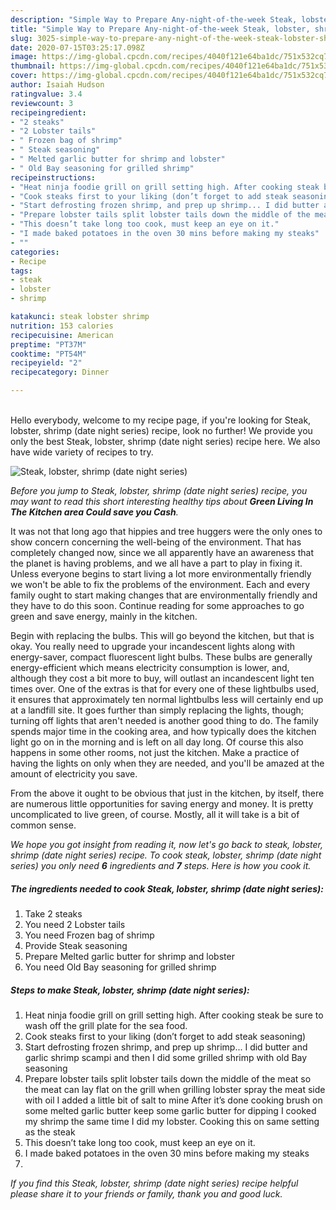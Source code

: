 ```yaml
---
description: "Simple Way to Prepare Any-night-of-the-week Steak, lobster, shrimp (date night series)"
title: "Simple Way to Prepare Any-night-of-the-week Steak, lobster, shrimp (date night series)"
slug: 3025-simple-way-to-prepare-any-night-of-the-week-steak-lobster-shrimp-date-night-series
date: 2020-07-15T03:25:17.098Z
image: https://img-global.cpcdn.com/recipes/4040f121e64ba1dc/751x532cq70/steak-lobster-shrimp-date-night-series-recipe-main-photo.jpg
thumbnail: https://img-global.cpcdn.com/recipes/4040f121e64ba1dc/751x532cq70/steak-lobster-shrimp-date-night-series-recipe-main-photo.jpg
cover: https://img-global.cpcdn.com/recipes/4040f121e64ba1dc/751x532cq70/steak-lobster-shrimp-date-night-series-recipe-main-photo.jpg
author: Isaiah Hudson
ratingvalue: 3.4
reviewcount: 3
recipeingredient:
- "2 steaks"
- "2 Lobster tails"
- " Frozen bag of shrimp"
- " Steak seasoning"
- " Melted garlic butter for shrimp and lobster"
- " Old Bay seasoning for grilled shrimp"
recipeinstructions:
- "Heat ninja foodie grill on grill setting high. After cooking steak be sure to wash off the grill plate for the sea food."
- "Cook steaks first to your liking (don’t forget to add steak seasoning)"
- "Start defrosting frozen shrimp, and prep up shrimp... I did butter and garlic shrimp scampi and then I did some grilled shrimp with old Bay seasoning"
- "Prepare lobster tails split lobster tails down the middle of the meat so the meat can lay flat on the grill when grilling lobster spray the meat side with oil I added a little bit of salt to mine After it’s done cooking brush on some melted garlic butter keep some garlic butter for dipping I cooked my shrimp the same time I did my lobster. Cooking this on same setting as the steak"
- "This doesn’t take long too cook, must keep an eye on it."
- "I made baked potatoes in the oven 30 mins before making my steaks"
- ""
categories:
- Recipe
tags:
- steak
- lobster
- shrimp

katakunci: steak lobster shrimp 
nutrition: 153 calories
recipecuisine: American
preptime: "PT37M"
cooktime: "PT54M"
recipeyield: "2"
recipecategory: Dinner

---
```

<br>
Hello everybody, welcome to my recipe page, if you're looking for Steak, lobster, shrimp (date night series) recipe, look no further! We provide you only the best Steak, lobster, shrimp (date night series) recipe here. We also have wide variety of recipes to try.
<br>


![Steak, lobster, shrimp (date night series)](https://img-global.cpcdn.com/recipes/4040f121e64ba1dc/751x532cq70/steak-lobster-shrimp-date-night-series-recipe-main-photo.jpg)

<i>Before you jump to Steak, lobster, shrimp (date night series) recipe, you may want to read this short interesting healthy tips about 
<strong>Green Living In The Kitchen area Could save you Cash</strong>.</i>
</br>

It was not that long ago that hippies and tree huggers were the only ones to show concern concerning the well-being of the environment. That has completely changed now, since we all apparently have an awareness that the planet is having problems, and we all have a part to play in fixing it. Unless everyone begins to start living a lot more environmentally friendly we won't be able to fix the problems of the environment. Each and every family ought to start making changes that are environmentally friendly and they have to do this soon. Continue reading for some approaches to go green and save energy, mainly in the kitchen.

Begin with replacing the bulbs. This will go beyond the kitchen, but that is okay. You really need to upgrade your incandescent lights along with energy-saver, compact fluorescent light bulbs. These bulbs are generally energy-efficient which means electricity consumption is lower, and, although they cost a bit more to buy, will outlast an incandescent light ten times over. One of the extras is that for every one of these lightbulbs used, it ensures that approximately ten normal lightbulbs less will certainly end up at a landfill site. It goes further than simply replacing the lights, though; turning off lights that aren't needed is another good thing to do. The family spends major time in the cooking area, and how typically does the kitchen light go on in the morning and is left on all day long. Of course this also happens in some other rooms, not just the kitchen. Make a practice of having the lights on only when they are needed, and you'll be amazed at the amount of electricity you save.

From the above it ought to be obvious that just in the kitchen, by itself, there are numerous little opportunities for saving energy and money. It is pretty uncomplicated to live green, of course. Mostly, all it will take is a bit of common sense.


<i>We hope you got insight from reading it, now let's go back to steak, lobster, shrimp (date night series) recipe. To cook steak, lobster, shrimp (date night series) you only need <strong>6</strong> ingredients and <strong>7</strong> steps. Here is how you cook it.
</i>

##### The ingredients needed to cook Steak, lobster, shrimp (date night series):

1. Take 2 steaks
1. You need 2 Lobster tails
1. You need  Frozen bag of shrimp
1. Provide  Steak seasoning
1. Prepare  Melted garlic butter for shrimp and lobster
1. You need  Old Bay seasoning for grilled shrimp


##### Steps to make Steak, lobster, shrimp (date night series):

1. Heat ninja foodie grill on grill setting high. After cooking steak be sure to wash off the grill plate for the sea food.
1. Cook steaks first to your liking (don’t forget to add steak seasoning)
1. Start defrosting frozen shrimp, and prep up shrimp... I did butter and garlic shrimp scampi and then I did some grilled shrimp with old Bay seasoning
1. Prepare lobster tails split lobster tails down the middle of the meat so the meat can lay flat on the grill when grilling lobster spray the meat side with oil I added a little bit of salt to mine After it’s done cooking brush on some melted garlic butter keep some garlic butter for dipping I cooked my shrimp the same time I did my lobster. Cooking this on same setting as the steak
1. This doesn’t take long too cook, must keep an eye on it.
1. I made baked potatoes in the oven 30 mins before making my steaks
1. 


<i>If you find this Steak, lobster, shrimp (date night series) recipe helpful please share it to your friends or family, thank you and good luck.</i>
